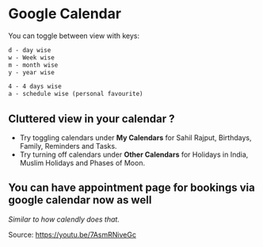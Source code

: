 # Google Calendar

You can toggle between view with keys:

```txt
d - day wise
w - Week wise
m - month wise
y - year wise

4 - 4 days wise
a - schedule wise (personal favourite)
```

## Cluttered view in your calendar ?

- Try toggling calendars under **My Calendars** for Sahil Rajput, Birthdays, Family, Reminders and Tasks.
- Try turning off calendars under **Other Calendars** for Holidays in India, Muslim Holidays and Phases of Moon.

## You can have appointment page for bookings via google calendar now as well

*Similar to how calendly does that.*

Source: https://youtu.be/7AsmRNiveGc

